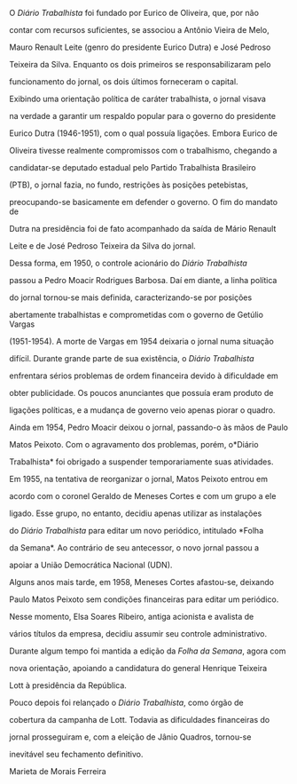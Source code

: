 

O *Diário Trabalhista* foi fundado por Eurico de Oliveira, que, por não

contar com recursos suficientes, se associou a Antônio Vieira de Melo,

Mauro Renault Leite (genro do presidente Eurico Dutra) e José Pedroso

Teixeira da Silva. Enquanto os dois primeiros se responsabilizaram pelo

funcionamento do jornal, os dois últimos forneceram o capital.



Exibindo uma orientação política de caráter trabalhista, o jornal visava

na verdade a garantir um respaldo popular para o governo do presidente

Eurico Dutra (1946-1951), com o qual possuía ligações. Embora Eurico de

Oliveira tivesse realmente compromissos com o trabalhismo, chegando a

candidatar-se deputado estadual pelo Partido Trabalhista Brasileiro

(PTB), o jornal fazia, no fundo, restrições às posições petebistas,

preocupando-se basicamente em defender o governo. O fim do mandato de

Dutra na presidência foi de fato acompanhado da saída de Mário Renault

Leite e de José Pedroso Teixeira da Silva do jornal.



Dessa forma, em 1950, o controle acionário do *Diário Trabalhista*

passou a Pedro Moacir Rodrigues Barbosa. Daí em diante, a linha política

do jornal tornou-se mais definida, caracterizando-se por posições

abertamente trabalhistas e comprometidas com o governo de Getúlio Vargas

(1951-1954). A morte de Vargas em 1954 deixaria o jornal numa situação

difícil. Durante grande parte de sua existência, o *Diário Trabalhista*

enfrentara sérios problemas de ordem financeira devido à dificuldade em

obter publicidade. Os poucos anunciantes que possuía eram produto de

ligações políticas, e a mudança de governo veio apenas piorar o quadro.



Ainda em 1954, Pedro Moacir deixou o jornal, passando-o às mãos de Paulo

Matos Peixoto. Com o agravamento dos problemas, porém, o*Diário

Trabalhista* foi obrigado a suspender temporariamente suas atividades.

Em 1955, na tentativa de reorganizar o jornal, Matos Peixoto entrou em

acordo com o coronel Geraldo de Meneses Cortes e com um grupo a ele

ligado. Esse grupo, no entanto, decidiu apenas utilizar as instalações

do *Diário Trabalhista* para editar um novo periódico, intitulado *Folha

da Semana*. Ao contrário de seu antecessor, o novo jornal passou a

apoiar a União Democrática Nacional (UDN).



Alguns anos mais tarde, em 1958, Meneses Cortes afastou-se, deixando

Paulo Matos Peixoto sem condições financeiras para editar um periódico.

Nesse momento, Elsa Soares Ribeiro, antiga acionista e avalista de

vários títulos da empresa, decidiu assumir seu controle administrativo.

Durante algum tempo foi mantida a edição da *Folha da Semana*, agora com

nova orientação, apoiando a candidatura do general Henrique Teixeira

Lott à presidência da República.



Pouco depois foi relançado o *Diário Trabalhista*, como órgão de

cobertura da campanha de Lott. Todavia as dificuldades financeiras do

jornal prosseguiram e, com a eleição de Jânio Quadros, tornou-se

inevitável seu fechamento definitivo.



Marieta de Morais Ferreira



